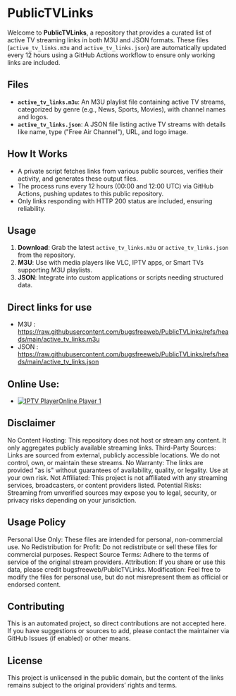 # PublicTVLinks

Welcome to **PublicTVLinks**, a repository that provides a curated list of active TV streaming links in both M3U and JSON formats. These files (`active_tv_links.m3u` and `active_tv_links.json`) are automatically updated every 12 hours using a GitHub Actions workflow to ensure only working links are included.

## Files
- **`active_tv_links.m3u`**: An M3U playlist file containing active TV streams, categorized by genre (e.g., News, Sports, Movies), with channel names and logos.
- **`active_tv_links.json`**: A JSON file listing active TV streams with details like name, type ("Free Air Channel"), URL, and logo image.

## How It Works
- A private script fetches links from various public sources, verifies their activity, and generates these output files.
- The process runs every 12 hours (00:00 and 12:00 UTC) via GitHub Actions, pushing updates to this public repository.
- Only links responding with HTTP 200 status are included, ensuring reliability.

## Usage
1. **Download**: Grab the latest `active_tv_links.m3u` or `active_tv_links.json` from the repository.
2. **M3U**: Use with media players like VLC, IPTV apps, or Smart TVs supporting M3U playlists.
3. **JSON**: Integrate into custom applications or scripts needing structured data.

## Direct links for use
- M3U  : https://raw.githubusercontent.com/bugsfreeweb/PublicTVLinks/refs/heads/main/active_tv_links.m3u
- JSON : https://raw.githubusercontent.com/bugsfreeweb/PublicTVLinks/refs/heads/main/active_tv_links.json

## Online Use:
- <a href="https://hodlx.netlify.app" target="_blank"><img src="https://hodlx.netlify.app/img/logo.png" alt="IPTV Player">Online Player 1</a>  

## Disclaimer
No Content Hosting: This repository does not host or stream any content. It only aggregates publicly available streaming links.
Third-Party Sources: Links are sourced from external, publicly accessible locations. We do not control, own, or maintain these streams.
No Warranty: The links are provided "as is" without guarantees of availability, quality, or legality. Use at your own risk.
Not Affiliated: This project is not affiliated with any streaming services, broadcasters, or content providers listed.
Potential Risks: Streaming from unverified sources may expose you to legal, security, or privacy risks depending on your jurisdiction.

## Usage Policy
Personal Use Only: These files are intended for personal, non-commercial use.
No Redistribution for Profit: Do not redistribute or sell these files for commercial purposes.
Respect Source Terms: Adhere to the terms of service of the original stream providers.
Attribution: If you share or use this data, please credit bugsfreeweb/PublicTVLinks.
Modification: Feel free to modify the files for personal use, but do not misrepresent them as official or endorsed content.

## Contributing
This is an automated project, so direct contributions are not accepted here. If you have suggestions or sources to add, please contact the maintainer via GitHub Issues (if enabled) or other means.

## License
This project is unlicensed in the public domain, but the content of the links remains subject to the original providers’ rights and terms.
